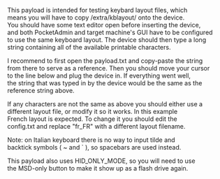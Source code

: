 This payload is intended for testing keybard layout files, which  
means you will have to copy /extra/kblayout/ onto the device.  
You should have some text editor open before inserting the device,  
and both PocketAdmin and target machine's GUI have to be configured  
to use the same keyboard layout. The device should then type a long  
string containing all of the available printable characters.  
  
I recommend to first open the payload.txt and copy-paste the string  
from there to serve as a reference. Then you should move your cursor  
to the line below and plug the device in. If everything went well,  
the string that was typed in by the device would be the same as the  
reference string above.  
  
If any characters are not the same as above you should either use a  
different layout file, or modify it so it works. In this example  
French layout is expected. To change it you should edit the  
config.txt and replace "fr_FR" with a different layout filename.  
  
Note: on Italian keyboard there is no way to input tilde and  
backtick symbols ( ~ and ` ), so spacebars are used instead.  
  
This payload also uses HID_ONLY_MODE, so you will need to use  
the MSD-only button to make it show up as a flash drive again.  
  